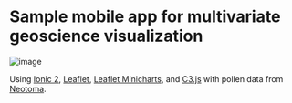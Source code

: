 # Sample mobile app for multivariate geoscience visualization
![image](https://cloud.githubusercontent.com/assets/14908734/25625354/ec26da4c-2f21-11e7-8153-18d10180f356.png)

Using [Ionic 2](https://ionicframework.com/), [Leaflet](http://leafletjs.com/), [Leaflet Minicharts](https://github.com/rte-antares-rpackage/leaflet.minichart), and [C3.js](http://c3js.org/) with pollen data from [Neotoma](https://www.neotomadb.org/).  
